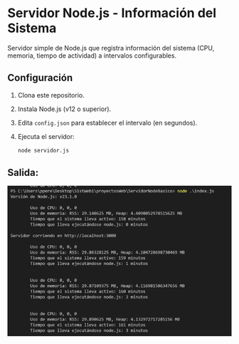 # Servidor Node.js - Información del Sistema

Servidor simple de Node.js que registra información del sistema (CPU, memoria, tiempo de actividad) a intervalos configurables.

## Configuración

1. Clona este repositorio.
2. Instala Node.js (v12 o superior).
3. Edita `config.json` para establecer el intervalo (en segundos).
4. Ejecuta el servidor:

   ```bash
   node servidor.js
   ```

## Salida: 
![Terminal](ImagenTerminal.png)
